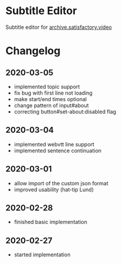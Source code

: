 # Subtitle Editor

Subtitle editor for [archive.satisfactory.video](https://archive.satisfactory.video/)

# Changelog

## 2020-03-05
* implemented topic support
* fix bug with first line not loading
* make start/end times optional
* change pattern of input#about
* correcting button#set-about:disabled flag

## 2020-03-04
* implemented webvtt line support
* implemented sentence continuation

## 2020-03-01
* allow import of the custom json format
* improved usability (hat-tip Lund)

## 2020-02-28
* finished basic implementation

## 2020-02-27
* started implementation
